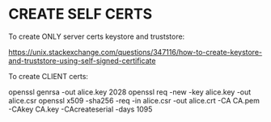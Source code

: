 # CREATE SELF CERTS

To create ONLY server certs keystore and truststore:

https://unix.stackexchange.com/questions/347116/how-to-create-keystore-and-truststore-using-self-signed-certificate


To create CLIENT certs:

openssl genrsa -out alice.key 2028
openssl req -new -key alice.key -out alice.csr
openssl x509 -sha256 -req -in alice.csr -out alice.crt -CA CA.pem -CAkey CA.key -CAcreateserial -days 1095
